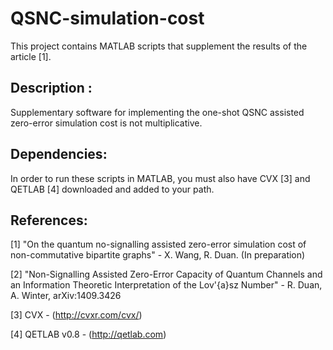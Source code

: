 # QSNC-simulation-cost

This project contains MATLAB scripts that supplement the results of the article [1].



## Description :

Supplementary software for implementing the one-shot QSNC assisted zero-error simulation cost is not multiplicative.




## Dependencies:

In order to run these scripts in MATLAB, you must also have CVX [3] and QETLAB [4] downloaded and added to your path.


## References:
[1] "On the quantum no-signalling assisted zero-error simulation cost of non-commutative bipartite graphs" - X. Wang, R. Duan. (In preparation)

[2] "Non-Signalling Assisted Zero-Error Capacity of Quantum Channels and an Information Theoretic Interpretation of the Lov\'{a}sz Number" - R. Duan, A. Winter, arXiv:1409.3426

[3] CVX - (http://cvxr.com/cvx/)

[4] QETLAB v0.8 - (http://qetlab.com)
